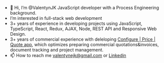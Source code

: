 - 👋 Hi, I’m @ValentynJK JavaScript developer with a Process Engineering background. 
- I’m interested in full-stack web development
- 3+ years of experience in developing projects using JavaScript, TypeScript, React, Redux, AJAX, Node, REST API and Responsive Web Design.
- 3+ years of commercial experience with deleloping [Configure | Price | Quote app](https://valentynjk.github.io/Portfolio/cpq.html), which optimizes preparing commercial quotations&invoices, document tracking and project management. 
- 📫 How to reach me valentynejk@gmail.com or [Linkedin](https://www.linkedin.com/in/valentyn-kolesnichenko/)

